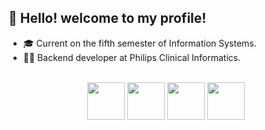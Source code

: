 ## 👋 Hello! welcome to my profile!

- 🎓 Current on the fifth semester of Information Systems.
- 👨‍💻 Backend developer at Philips Clinical Informatics.
<div style="display: inline_block" align="center"><br>
  <img align="center"  src="https://cdn.jsdelivr.net/gh/devicons/devicon/icons/java/java-original.svg" width="60" height="60" />
  <img align="center"  src="https://cdn.jsdelivr.net/gh/devicons/devicon/icons/spring/spring-original.svg" width="60" height="60" />
  <img align="center"  src="https://cdn.jsdelivr.net/gh/devicons/devicon/icons/angularjs/angularjs-original.svg" width="60" height="60" />
  <img align="center"  src="https://cdn.jsdelivr.net/gh/devicons/devicon/icons/postgresql/postgresql-original.svg" width="60" height="60" />
</div>
